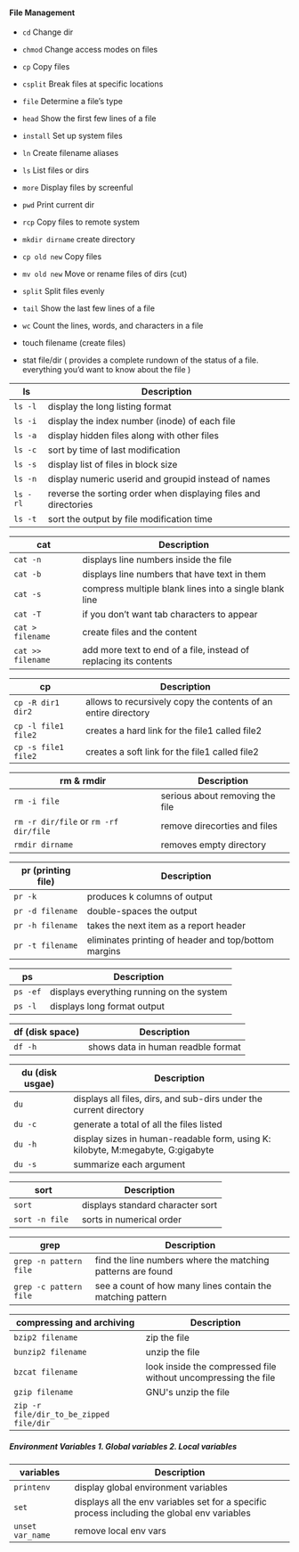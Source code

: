 #### File Management

- `cd` Change dir
- `chmod` Change access modes on files
- `cp` Copy files
- `csplit` Break files at specific locations
- `file` Determine a file’s type
- `head` Show the first few lines of a file
- `install` Set up system files
- `ln` Create filename aliases
- `ls` List files or dirs
- `more` Display files by screenful
- `pwd` Print current dir
- `rcp`  Copy files to remote system

- `mkdir dirname`  create directory

- `cp old new` Copy files

- `mv old new` Move or rename files of dirs (cut)

- `split` Split files evenly

- `tail` Show the last few lines of a file

- `wc` Count the lines, words, and characters in a file

- touch filename (create files)

- stat file/dir ( provides a complete rundown of the status of a file. everything you’d want to know about the file )



| ls 		    	| Description 				                     		    				  |
|-------------------|-----------------------------------------------------------------------------|
| `ls -l` 		    | display the long listing format 									 	 	  |
| `ls -i`           | display the index number (inode) of each file  							  |			  
| `ls -a`		    | display hidden files along with other files							      |				 
| `ls -c`		    | sort by time of last modification                                           |
| `ls -s`	        | display list of files in block size                                         |
| `ls -n` 	   		| display numeric userid and groupid instead of names                         |
| `ls -rl`          | reverse the sorting order when displaying files and directories             |
| `ls -t`           | sort the output by file modification time                                   |


| cat 		    	| Description 				                     		    				  |
|-------------------|-----------------------------------------------------------------------------|
| `cat -n` 		    | displays line numbers inside the file							  			  |
| `cat -b`          | displays line numbers that have text in them  						      |			  
| `cat -s`		    | compress multiple blank lines into a single blank line					  |				 
| `cat -T`		    | if you don’t want tab characters to appear                                  |
| `cat > filename`  | create files and the content												  |
| `cat >> filename` | add more text to end of a file, instead of replacing its contents			  |


| cp 		    	  | Description 				                     		    			  |
|---------------------|---------------------------------------------------------------------------|
| `cp -R dir1 dir2`   | allows to recursively copy the contents of an entire directory			  |
| `cp -l file1 file2` | creates a hard link for the file1 called file2   						  |			  
| `cp -s file1 file2` | creates a soft link for the file1 called file2					  		  |				 


| rm & rmdir		    	 			  | Description 				                     	  |	    
|-----------------------------------------|-------------------------------------------------------|
| `rm -i file`        					  | serious about removing the file			    		  |
| `rm -r dir/file` or `rm -rf dir/file`   | remove direcorties and files   						  |	
| `rmdir dirname`		  				  | removes empty directory		  						  |


| pr (printing file)		    	 			  | Description 				 |	    
|------------------------|-------------------------------------------------------|
| `pr -k`        		 | produces k columns of output		    		 		 |
| `pr -d filename`    	 | double-spaces the output  						     |	
| `pr -h filename`		 | takes the next item as a report header		  		 |
| `pr -t filename`		 | eliminates printing of header and top/bottom margins	 |	  		


| ps 		    	  | Description 				                     		    			  |
|---------------------|---------------------------------------------------------------------------|
| `ps -ef`            | displays everything running on the system 			    				  |
| `ps -l`    		  | displays long format output   						  					  |			  


| df (disk space)	  | Description 				                     		    			  |
|---------------------|---------------------------------------------------------------------------|
| `df -h`             | shows data in human readble format			    				  		  |


| du (disk usgae)	  | Description 				                     		    					|
|---------------------|---------------------------------------------------------------------------------|
| `du`             	  | displays all files, dirs, and sub-dirs under the current directory  	  		|
| `du -c`             | generate a total of all the files listed			    				  		|
| `du -h`             | display sizes in human-readable form, using K: kilobyte, M:megabyte, G:gigabyte	|
| `du -s`             | summarize each argument 			    				 				  		|


| sort	  			 | Description 				                     		    						|
|---------------------|---------------------------------------------------------------------------------|
| `sort`              | displays standard character sort  	  											|
| `sort -n file `     | sorts in numerical order			    				  						|


| grep	  			 	 | Description 				                     		    					|
|------------------------|------------------------------------------------------------------------------|
| `grep -n pattern file` | find the line numbers where the matching patterns are found  	  			|
| `grep -c pattern file` | see a count of how many lines contain the matching pattern		    		|


| compressing and archiving 		  		| Description 				                     		    
|-------------------------------------------|----------------------------------------------------------------------------|
| `bzip2 filename` 		    		  		| zip the file  	  													     |
| `bunzip2 filename`        		  		| unzip the file		    												 |
| `bzcat filename` 		    		  		| look inside the compressed file without uncompressing the file  	  		 |
| `gzip filename` 		    		  		| GNU's unzip the file  	  		 										 |
| `zip -r file/dir_to_be_zipped file/dir`   |																			 |


##### Environment Variables 1. Global variables 2. Local variables
| variables		  		| Description 				                     		    
|-----------------------|------------------------------------------------------------------------------------------------|
| `printenv` 		    | display global environment variables 	  													     |
| `set`        		  	| displays all the env variables set for a specific process including the global env variables   |		    	
| `unset var_name` 		| remove local env vars  	  		 															 |

